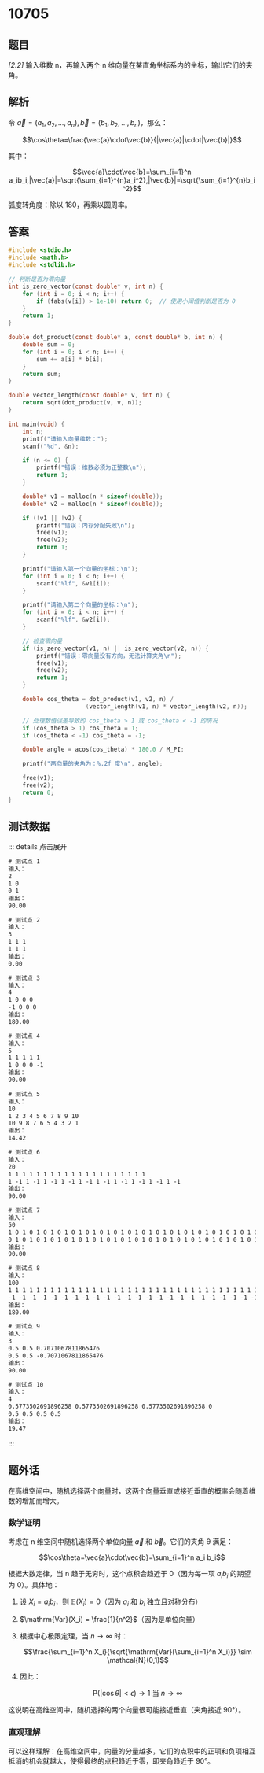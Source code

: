 # 10705

## 题目

_[2.2]_ 输入维数 n，再输入两个 n 维向量在某直角坐标系内的坐标，输出它们的夹角。

## 解析

令 $\vec{a}=(a_1,a_2,...,a_n), \vec{b}=(b_1,b_2,...,b_n)$，那么：

$$\cos\theta=\frac{\vec{a}\cdot\vec{b}}{|\vec{a}|\cdot|\vec{b}|}$$

其中：

$$\vec{a}\cdot\vec{b}=\sum_{i=1}^n a_ib_i,|\vec{a}|=\sqrt{\sum_{i=1}^{n}a_i^2},|\vec{b}|=\sqrt{\sum_{i=1}^{n}b_i^2}$$

弧度转角度：除以 180，再乘以圆周率。

## 答案

```c
#include <stdio.h>
#include <math.h>
#include <stdlib.h>

// 判断是否为零向量
int is_zero_vector(const double* v, int n) {
    for (int i = 0; i < n; i++) {
        if (fabs(v[i]) > 1e-10) return 0;  // 使用小阈值判断是否为 0
    }
    return 1;
}

double dot_product(const double* a, const double* b, int n) {
    double sum = 0;
    for (int i = 0; i < n; i++) {
        sum += a[i] * b[i];
    }
    return sum;
}

double vector_length(const double* v, int n) {
    return sqrt(dot_product(v, v, n));
}

int main(void) {
    int n;
    printf("请输入向量维数：");
    scanf("%d", &n);

    if (n <= 0) {
        printf("错误：维数必须为正整数\n");
        return 1;
    }

    double* v1 = malloc(n * sizeof(double));
    double* v2 = malloc(n * sizeof(double));

    if (!v1 || !v2) {
        printf("错误：内存分配失败\n");
        free(v1);
        free(v2);
        return 1;
    }

    printf("请输入第一个向量的坐标：\n");
    for (int i = 0; i < n; i++) {
        scanf("%lf", &v1[i]);
    }

    printf("请输入第二个向量的坐标：\n");
    for (int i = 0; i < n; i++) {
        scanf("%lf", &v2[i]);
    }

    // 检查零向量
    if (is_zero_vector(v1, n) || is_zero_vector(v2, n)) {
        printf("错误：零向量没有方向，无法计算夹角\n");
        free(v1);
        free(v2);
        return 1;
    }

    double cos_theta = dot_product(v1, v2, n) /
                      (vector_length(v1, n) * vector_length(v2, n));

    // 处理数值误差导致的 cos_theta > 1 或 cos_theta < -1 的情况
    if (cos_theta > 1) cos_theta = 1;
    if (cos_theta < -1) cos_theta = -1;

    double angle = acos(cos_theta) * 180.0 / M_PI;

    printf("两向量的夹角为：%.2f 度\n", angle);

    free(v1);
    free(v2);
    return 0;
}
```

## 测试数据

::: details 点击展开

```txt
# 测试点 1
输入：
2
1 0
0 1
输出：
90.00
```

```txt
# 测试点 2
输入：
3
1 1 1
1 1 1
输出：
0.00
```

```txt
# 测试点 3
输入：
4
1 0 0 0
-1 0 0 0
输出：
180.00
```

```txt
# 测试点 4
输入：
5
1 1 1 1 1
1 0 0 0 -1
输出：
90.00
```

```txt
# 测试点 5
输入：
10
1 2 3 4 5 6 7 8 9 10
10 9 8 7 6 5 4 3 2 1
输出：
14.42
```

```txt
# 测试点 6
输入：
20
1 1 1 1 1 1 1 1 1 1 1 1 1 1 1 1 1 1 1 1
1 -1 1 -1 1 -1 1 -1 1 -1 1 -1 1 -1 1 -1 1 -1 1 -1
输出：
90.00
```

```txt
# 测试点 7
输入：
50
1 0 1 0 1 0 1 0 1 0 1 0 1 0 1 0 1 0 1 0 1 0 1 0 1 0 1 0 1 0 1 0 1 0 1 0 1 0 1 0 1 0 1 0 1 0 1 0 1 0
0 1 0 1 0 1 0 1 0 1 0 1 0 1 0 1 0 1 0 1 0 1 0 1 0 1 0 1 0 1 0 1 0 1 0 1 0 1 0 1 0 1 0 1 0 1 0 1 0 1
输出：
90.00
```

```txt
# 测试点 8
输入：
100
1 1 1 1 1 1 1 1 1 1 1 1 1 1 1 1 1 1 1 1 1 1 1 1 1 1 1 1 1 1 1 1 1 1 1 1 1 1 1 1 1 1 1 1 1 1 1 1 1 1 1 1 1 1 1 1 1 1 1 1 1 1 1 1 1 1 1 1 1 1 1 1 1 1 1 1 1 1 1 1 1 1 1 1 1 1 1 1 1 1 1 1 1 1 1 1 1 1 1 1
-1 -1 -1 -1 -1 -1 -1 -1 -1 -1 -1 -1 -1 -1 -1 -1 -1 -1 -1 -1 -1 -1 -1 -1 -1 -1 -1 -1 -1 -1 -1 -1 -1 -1 -1 -1 -1 -1 -1 -1 -1 -1 -1 -1 -1 -1 -1 -1 -1 -1 -1 -1 -1 -1 -1 -1 -1 -1 -1 -1 -1 -1 -1 -1 -1 -1 -1 -1 -1 -1 -1 -1 -1 -1 -1 -1 -1 -1 -1 -1 -1 -1 -1 -1 -1 -1 -1 -1 -1 -1 -1 -1 -1 -1 -1 -1 -1 -1 -1 -1
输出：
180.00
```

```txt
# 测试点 9
输入：
3
0.5 0.5 0.7071067811865476
0.5 0.5 -0.7071067811865476
输出：
90.00
```

```txt
# 测试点 10
输入：
4
0.5773502691896258 0.5773502691896258 0.5773502691896258 0
0.5 0.5 0.5 0.5
输出：
19.47
```

:::

## 题外话

在高维空间中，随机选择两个向量时，这两个向量垂直或接近垂直的概率会随着维数的增加而增大。

### 数学证明

考虑在 n 维空间中随机选择两个单位向量 $\vec{a}$ 和 $\vec{b}$。它们的夹角 θ 满足：

$$\cos\theta=\vec{a}\cdot\vec{b}=\sum_{i=1}^n a_i b_i$$

根据大数定律，当 n 趋于无穷时，这个点积会趋近于 0（因为每一项 $a_i b_i$ 的期望为 0）。具体地：

1. 设 $X_i = a_i b_i$，则 $\mathbb{E}(X_i) = 0$（因为 $a_i$ 和 $b_i$ 独立且对称分布）

2. $\mathrm{Var}(X_i) = \frac{1}{n^2}$（因为是单位向量）

3. 根据中心极限定理，当 $n \to \infty$ 时：

   $$\frac{\sum_{i=1}^n X_i}{\sqrt{\mathrm{Var}(\sum_{i=1}^n X_i)}} \sim \mathcal{N}(0,1)$$

4. 因此：

   $$\mathrm{P}(|\cos\theta| < \epsilon) \to 1 \text{ 当 } n \to \infty$$

这说明在高维空间中，随机选择的两个向量很可能接近垂直（夹角接近 90°）。

### 直观理解

可以这样理解：在高维空间中，向量的分量越多，它们的点积中的正项和负项相互抵消的机会就越大，使得最终的点积趋近于零，即夹角趋近于 90°。

